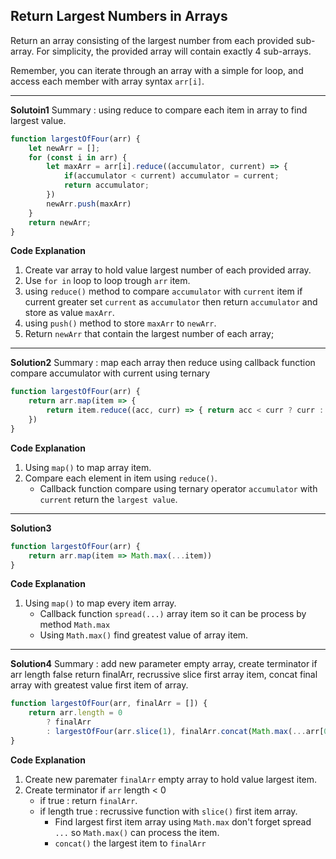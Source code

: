 ## Return Largest Numbers in Arrays

Return an array consisting of the largest number from each provided sub-array. For simplicity, the provided array will contain exactly 4 sub-arrays.

Remember, you can iterate through an array with a simple for loop, and access each member with array syntax `arr[i]`.

***
**Solutoin1**
Summary : using reduce to compare each item in array to find largest value.
```js
function largestOfFour(arr) {
    let newArr = [];
    for (const i in arr) {
        let maxArr = arr[i].reduce((accumulator, current) => {
            if(accumulator < current) accumulator = current;
            return accumulator;
        })
        newArr.push(maxArr)
    }
    return newArr;
}
```
**Code Explanation**
1. Create var array to hold value largest number of each provided array.
2. Use `for in` loop to loop trough `arr` item.
3. using `reduce()` method to compare `accumulator` with `current` item if current greater set `current` as `accumulator` then return `accumulator` and store as value `maxArr`.
4. using `push()` method to store `maxArr` to `newArr`.
5. Return `newArr` that contain the largest number of each array;
***
**Solution2**
Summary : map each array then reduce using callback function compare accumulator with current using ternary
```js
function largestOfFour(arr) {
    return arr.map(item => {
        return item.reduce((acc, curr) => { return acc < curr ? curr : acc })
    })
}
```
**Code Explanation**
1. Using `map()` to map array item.
2. Compare each element in item using `reduce()`.
   - Callback function compare using ternary operator `accumulator` with `current` return the `largest value`.
***
**Solution3**
```js
function largestOfFour(arr) {
    return arr.map(item => Math.max(...item))
}
```
**Code Explanation**
1. Using `map()` to map every item array.
   - Callback function `spread(...)` array item so it can be process by method `Math.max`
   - Using `Math.max()` find greatest value of array item.
***
**Solution4**
Summary : add new parameter empty array, create terminator if arr length false return finalArr, recrussive slice first array item, concat final array with greatest value first item of array. 
```js
function largestOfFour(arr, finalArr = []) {
    return arr.length = 0
        ? finalArr
        : largestOfFour(arr.slice(1), finalArr.concat(Math.max(...arr[0])))
}
```
**Code Explanation**
1. Create new paremater `finalArr` empty array to hold value largest item.
2. Create terminator if `arr` length < 0
   - if true : return `finalArr`.
   - if length true : recrussive function with `slice()` first item array.
     - Find largest first item array using `Math.max` don't forget spread `...` so `Math.max()` can process the item.
     - `concat()` the largest item to `finalArr`

